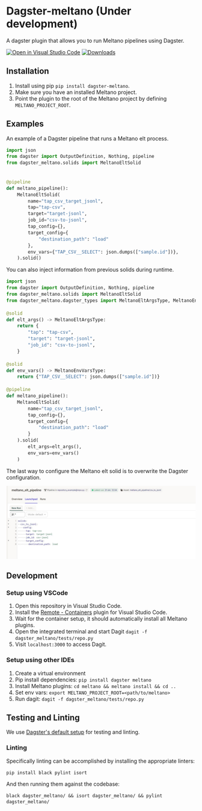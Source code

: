 # Dagster-meltano (Under development)
A dagster plugin that allows you to run Meltano pipelines using Dagster.

[![Open in Visual Studio Code](https://open.vscode.dev/badges/open-in-vscode.svg)](https://open.vscode.dev/quantile-development/dagster-meltano)
[![Downloads](https://pepy.tech/badge/dagster-meltano/month)](https://pepy.tech/project/dagster-meltano)

## Installation
1. Install using pip `pip install dagster-meltano`.
2. Make sure you have an installed Meltano project.
3. Point the plugin to the root of the Meltano project by defining `MELTANO_PROJECT_ROOT`.

## Examples
An example of a Dagster pipeline that runs a Meltano elt process.

```python
import json
from dagster import OutputDefinition, Nothing, pipeline
from dagster_meltano.solids import MeltanoEltSolid


@pipeline
def meltano_pipeline():
    MeltanoEltSolid(
        name="tap_csv_target_jsonl",
        tap="tap-csv",
        target="target-jsonl",
        job_id="csv-to-jsonl",
        tap_config={},
        target_config={
            "destination_path": "load"
        },
        env_vars={"TAP_CSV__SELECT": json.dumps(["sample.id"])},
    ).solid()
```

You can also inject information from previous solids during runtime.

```python
import json
from dagster import OutputDefinition, Nothing, pipeline
from dagster_meltano.solids import MeltanoEltSolid
from dagster_meltano.dagster_types import MeltanoEltArgsType, MeltanoEnvVarsType

@solid
def elt_args() -> MeltanoEltArgsType:
    return {
        "tap": "tap-csv",
        "target": "target-jsonl",
        "job_id": "csv-to-jsonl",
    }

@solid
def env_vars() -> MeltanoEnvVarsType:
    return {"TAP_CSV__SELECT": json.dumps(["sample.id"])}

@pipeline
def meltano_pipeline():
    MeltanoEltSolid(
        name="tap_csv_target_jsonl",
        tap_config={},
        target_config={
            "destination_path": "load"
        }
    ).solid(
        elt_args=elt_args(), 
        env_vars=env_vars()
    )
```

The last way to configure the Meltano elt solid is to overwrite the Dagster configuration. 

![configuration overwrite](./images/meltano-elt-solid-config.jpg)

## Development
### Setup using VSCode
1. Open this repository in Visual Studio Code.
2. Install the [Remote - Containers](https://marketplace.visualstudio.com/items?itemName=ms-vscode-remote.remote-containers) plugin for Visual Studio Code.
3. Wait for the container setup, it should automatically install all Meltano plugins. 
4. Open the integrated terminal and start Dagit `dagit -f dagster_meltano/tests/repo.py`
4. Visit `localhost:3000` to access Dagit.

### Setup using other IDEs
1. Create a virtual environment
2. Pip install dependencies: `pip install dagster meltano`
3. Install Meltano plugins: `cd meltano && meltano install && cd ..`
4. Set env vars: `export MELTANO_PROJECT_ROOT=<path/to/meltano>`
5. Run dagit: `dagit -f dagster_meltano/tests/repo.py`

## Testing and Linting
We use [Dagster's default setup](https://docs.dagster.io/community/contributing#developing-dagster) 
for testing and linting.

### Linting
Specifically linting can be accomplished by installing the appropriate linters:

```shell
pip install black pylint isort
```

And then running them against the codebase:

```shell
black dagster_meltano/ && isort dagster_meltano/ && pylint dagster_meltano/ 
```